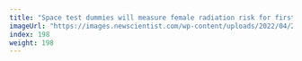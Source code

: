 ```yaml
---
title: "Space test dummies will measure female radiation risk for first time"
imageUrl: "https://images.newscientist.com/wp-content/uploads/2022/04/29132653/SEI_101129092.jpg?width=600"
index: 198
weight: 198
---
```

